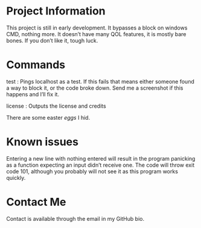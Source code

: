 # Project Information

This project is still in early development. It bypasses a block on windows CMD, nothing more. It doesn’t have many QOL features, it is mostly bare bones. If you don’t like it, tough luck.

# Commands

test : Pings localhost as a test. If this fails that means either someone found a way to block it, or the code broke down. Send me a screenshot if this happens and I’ll fix it.

license : Outputs the license and credits

There are some easter *eggs* I hid.

# Known issues

Entering a new line with nothing entered will result in the
program panicking as a function expecting an input didn’t receive one. The code
will throw exit code 101, although you probably will not see it as this program
works quickly.

# Contact Me

Contact is available through the email in my GitHub bio.
